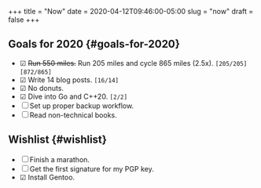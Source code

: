 +++
title = "Now"
date = 2020-04-12T09:46:00-05:00
slug = "now"
draft = false
+++

## Goals for 2020 {#goals-for-2020}

-   ☑ ~~Run 550 miles.~~ Run 205 miles and cycle 865 miles (2.5x). <code>[205/205]</code><code>[872/865]</code>
-   ☑ Write 14 blog posts. <code>[16/14]</code>
-   ☑ No donuts.
-   ☑ Dive into Go and C++20. <code>[2/2]</code>
-   ☐ Set up proper backup workflow.
-   ☐ Read non-technical books.


## Wishlist {#wishlist}

-   ☐ Finish a marathon.
-   ☐ Get the first signature for my PGP key.
-   ☑ Install Gentoo.
